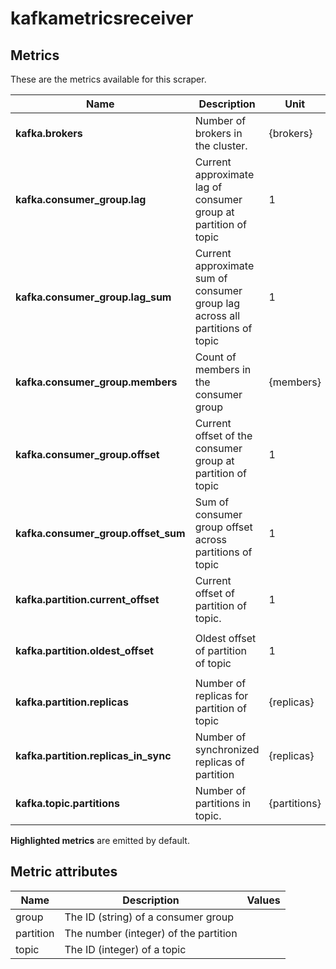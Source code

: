 [comment]: <> (Code generated by mdatagen. DO NOT EDIT.)

# kafkametricsreceiver

## Metrics

These are the metrics available for this scraper.

| Name | Description | Unit | Type | Attributes |
| ---- | ----------- | ---- | ---- | ---------- |
| **kafka.brokers** | Number of brokers in the cluster. | {brokers} | Gauge(Int) | <ul> </ul> |
| **kafka.consumer_group.lag** | Current approximate lag of consumer group at partition of topic | 1 | Gauge(Int) | <ul> <li>group</li> <li>topic</li> <li>partition</li> </ul> |
| **kafka.consumer_group.lag_sum** | Current approximate sum of consumer group lag across all partitions of topic | 1 | Gauge(Int) | <ul> <li>group</li> <li>topic</li> </ul> |
| **kafka.consumer_group.members** | Count of members in the consumer group | {members} | Gauge(Int) | <ul> <li>group</li> </ul> |
| **kafka.consumer_group.offset** | Current offset of the consumer group at partition of topic | 1 | Gauge(Int) | <ul> <li>group</li> <li>topic</li> <li>partition</li> </ul> |
| **kafka.consumer_group.offset_sum** | Sum of consumer group offset across partitions of topic | 1 | Gauge(Int) | <ul> <li>group</li> <li>topic</li> </ul> |
| **kafka.partition.current_offset** | Current offset of partition of topic. | 1 | Gauge(Int) | <ul> <li>topic</li> <li>partition</li> </ul> |
| **kafka.partition.oldest_offset** | Oldest offset of partition of topic | 1 | Gauge(Int) | <ul> <li>topic</li> <li>partition</li> </ul> |
| **kafka.partition.replicas** | Number of replicas for partition of topic | {replicas} | Gauge(Int) | <ul> <li>topic</li> <li>partition</li> </ul> |
| **kafka.partition.replicas_in_sync** | Number of synchronized replicas of partition | {replicas} | Gauge(Int) | <ul> <li>topic</li> <li>partition</li> </ul> |
| **kafka.topic.partitions** | Number of partitions in topic. | {partitions} | Gauge(Int) | <ul> <li>topic</li> </ul> |

**Highlighted metrics** are emitted by default.

## Metric attributes

| Name | Description | Values |
| ---- | ----------- | ------ |
| group | The ID (string) of a consumer group |  |
| partition | The number (integer) of the partition |  |
| topic | The ID (integer) of a topic |  |
